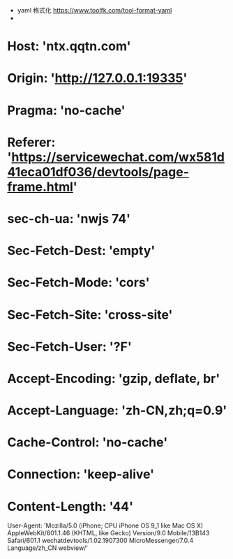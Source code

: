 * yaml 格式化 https://www.toolfk.com/tool-format-yaml
* 



#    Host: 'ntx.qqtn.com'
#    Origin: 'http://127.0.0.1:19335'
#    Pragma: 'no-cache'
#    Referer: 'https://servicewechat.com/wx581d41eca01df036/devtools/page-frame.html'
#    sec-ch-ua: 'nwjs 74'
#    Sec-Fetch-Dest: 'empty'
#    Sec-Fetch-Mode: 'cors'
#    Sec-Fetch-Site: 'cross-site'
#    Sec-Fetch-User: '?F'

#    Accept-Encoding: 'gzip, deflate, br'
#    Accept-Language: 'zh-CN,zh;q=0.9'
#    Cache-Control: 'no-cache'
#    Connection: 'keep-alive'
#    Content-Length: '44'


   User-Agent: 'Mozilla/5.0 (iPhone; CPU iPhone OS 9_1 like Mac OS X) AppleWebKit/601.1.46 (KHTML, like Gecko) Version/9.0 Mobile/13B143 Safari/601.1 wechatdevtools/1.02.1907300 MicroMessenger/7.0.4 Language/zh_CN webview/'
 